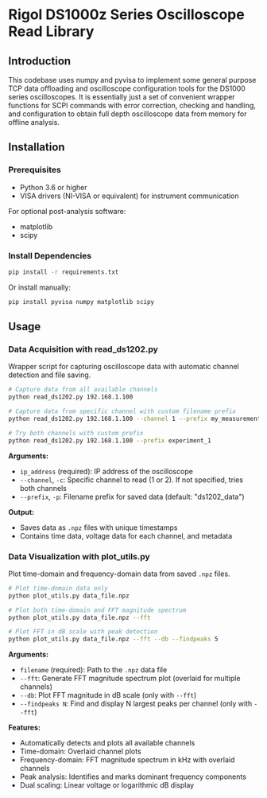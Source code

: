 # Rigol DS1000z Series Oscilloscope Read Library

## Introduction

This codebase uses numpy and pyvisa to implement some general purpose TCP data offloading and oscilloscope configuration tools for the DS1000 series oscilloscopes. It is essentially just a set of convenient wrapper functions for SCPI commands with error correction, checking and handling, and configuration to obtain full depth oscilloscope data from memory for offline analysis.

## Installation

### Prerequisites
- Python 3.6 or higher
- VISA drivers (NI-VISA or equivalent) for instrument communication

For optional post-analysis software:
- matplotlib
- scipy


### Install Dependencies
```bash
pip install -r requirements.txt
```

Or install manually:
```bash
pip install pyvisa numpy matplotlib scipy
```

## Usage

### Data Acquisition with read_ds1202.py

Wrapper script for capturing oscilloscope data with automatic channel detection and file saving.

```bash
# Capture data from all available channels
python read_ds1202.py 192.168.1.100

# Capture data from specific channel with custom filename prefix
python read_ds1202.py 192.168.1.100 --channel 1 --prefix my_measurement

# Try both channels with custom prefix
python read_ds1202.py 192.168.1.100 --prefix experiment_1
```

**Arguments:**
- `ip_address` (required): IP address of the oscilloscope
- `--channel`, `-c`: Specific channel to read (1 or 2). If not specified, tries both channels
- `--prefix`, `-p`: Filename prefix for saved data (default: "ds1202_data")

**Output:**
- Saves data as `.npz` files with unique timestamps
- Contains time data, voltage data for each channel, and metadata

### Data Visualization with plot_utils.py

Plot time-domain and frequency-domain data from saved `.npz` files.

```bash
# Plot time-domain data only
python plot_utils.py data_file.npz

# Plot both time-domain and FFT magnitude spectrum
python plot_utils.py data_file.npz --fft

# Plot FFT in dB scale with peak detection
python plot_utils.py data_file.npz --fft --db --findpeaks 5
```

**Arguments:**
- `filename` (required): Path to the `.npz` data file
- `--fft`: Generate FFT magnitude spectrum plot (overlaid for multiple channels)
- `--db`: Plot FFT magnitude in dB scale (only with `--fft`)
- `--findpeaks N`: Find and display N largest peaks per channel (only with `--fft`)

**Features:**
- Automatically detects and plots all available channels
- Time-domain: Overlaid channel plots
- Frequency-domain: FFT magnitude spectrum in kHz with overlaid channels
- Peak analysis: Identifies and marks dominant frequency components
- Dual scaling: Linear voltage or logarithmic dB display